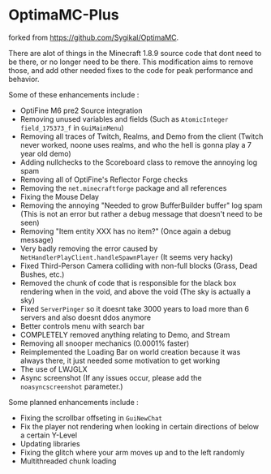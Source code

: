 # OptimaMC-Plus
forked from https://github.com/Sygikal/OptimaMC.

There are alot of things in the Minecraft 1.8.9 source code that dont need to be there, or no longer need to be there.
This modification aims to remove those, and add other needed fixes to the code for peak performance and behavior.

Some of these enhancements include : <br>
- OptiFine M6 pre2 Source integration
- Removing unused variables and fields (Such as ```AtomicInteger field_175373_f``` in ```GuiMainMenu```)
- Removing all traces of Twitch, Realms, and Demo from the client (Twitch never worked, noone uses realms, and who the hell is gonna play a 7 year old demo)
- Adding nullchecks to the Scoreboard class to remove the annoying log spam
- Removing all of OptiFine's Reflector Forge checks
- Removing the ```net.minecraftforge``` package and all references
- Fixing the Mouse Delay
- Removing the annoying "Needed to grow BufferBuilder buffer" log spam (This is not an error but rather a debug message that doesn't need to be seen)
- Removing "Item entity XXX has no item?" (Once again a debug message)
- Very badly removing the error caused by ```NetHandlerPlayClient.handleSpawnPlayer``` (It seems very hacky)
- Fixed Third-Person Camera colliding with non-full blocks (Grass, Dead Bushes, etc.)
- Removed the chunk of code that is responsible for the black box rendering when in the void, and above the void (The sky is actually a sky)
- Fixed ```ServerPinger``` so it doesnt take 3000 years to load more than 6 servers and also doesnt ddos anymore
- Better controls menu with search bar
- COMPLETELY removed anything relating to Demo, and Stream
- Removing all snooper mechanics (0.0001% faster)
- Reimplemented the Loading Bar on world creation because it was always there, it just needed some motivation to get working
- The use of LWJGLX
- Async screenshot (If any issues occur, please add the ```noasyncscreenshot``` parameter.)

Some planned enhancements include :
- Fixing the scrollbar offseting in ```GuiNewChat```
- Fix the player not rendering when looking in certain directions of below a certain Y-Level
- Updating libraries
- Fixing the glitch where your arm moves up and to the left randomly
- Multithreaded chunk loading
  </br>
